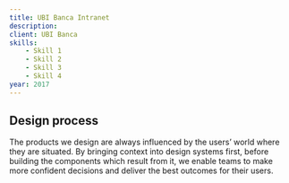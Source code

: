 ```yaml
---
title: UBI Banca Intranet
description:
client: UBI Banca
skills:
    - Skill 1
    - Skill 2
    - Skill 3
    - Skill 4
year: 2017
---
```


## Design process

The products we design are always influenced by the users’ world where they are situated. By bringing context into design systems first, before building the components which result from it, we enable teams to make more confident decisions and deliver the best outcomes for their users.